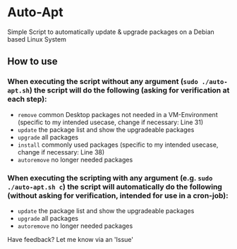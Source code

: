 # Auto-Apt

Simple Script to automatically update &amp; upgrade packages on a Debian based Linux System

## How to use

### When executing the script without any argument (``sudo ./auto-apt.sh``) the script will do the following (asking for verification at each step):
- ``remove`` common Desktop packages not needed in a VM-Environment (specific to my intended usecase, change if necessary: Line 31)
- ``update`` the package list and show the upgradeable packages
- ``upgrade`` all packages
- ``install`` commonly used packages (specific to my intended usecase, change if necessary: Line 38)
- ``autoremove`` no longer needed packages

### When executing the scripting with any argument (e.g. ``sudo ./auto-apt.sh c``) the script will automatically do the following (without asking for verification, intended for use in a cron-job):
- ``update`` the package list and show the upgradeable packages
- ``upgrade`` all packages
- ``autoremove`` no longer needed packages

Have feedback? Let me know via an 'Issue'